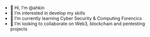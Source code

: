 - 👋 Hi, I’m @ahkin
- 👀 I’m interested in develop my skills
- 🌱 I’m currently learning Cyber Security & Computing Forencics
- 💞️ I’m looking to collaborate on Web3, blockchain and pentesting projects

